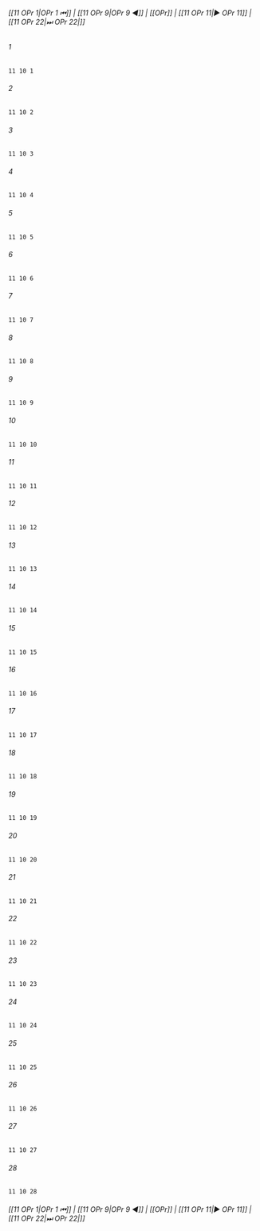 
###### [[11 OPr 1|OPr 1 ⏮]] | [[11 OPr 9|OPr 9 ◀]] | [[OPr]] | [[11 OPr 11|▶ OPr 11]] | [[11 OPr 22|⏭ OPr 22|]]

###### 1
``` verse
11 10 1 
```
###### 2
``` verse
11 10 2 
```
###### 3
``` verse
11 10 3 
```
###### 4
``` verse
11 10 4 
```
###### 5
``` verse
11 10 5 
```
###### 6
``` verse
11 10 6 
```
###### 7
``` verse
11 10 7 
```
###### 8
``` verse
11 10 8 
```
###### 9
``` verse
11 10 9 
```
###### 10
``` verse
11 10 10 
```
###### 11
``` verse
11 10 11 
```
###### 12
``` verse
11 10 12 
```
###### 13
``` verse
11 10 13 
```
###### 14
``` verse
11 10 14 
```
###### 15
``` verse
11 10 15 
```
###### 16
``` verse
11 10 16 
```
###### 17
``` verse
11 10 17 
```
###### 18
``` verse
11 10 18 
```
###### 19
``` verse
11 10 19 
```
###### 20
``` verse
11 10 20 
```
###### 21
``` verse
11 10 21 
```
###### 22
``` verse
11 10 22 
```
###### 23
``` verse
11 10 23 
```
###### 24
``` verse
11 10 24 
```
###### 25
``` verse
11 10 25 
```
###### 26
``` verse
11 10 26 
```
###### 27
``` verse
11 10 27 
```
###### 28
``` verse
11 10 28 
```

###### [[11 OPr 1|OPr 1 ⏮]] | [[11 OPr 9|OPr 9 ◀]] | [[OPr]] | [[11 OPr 11|▶ OPr 11]] | [[11 OPr 22|⏭ OPr 22|]]


